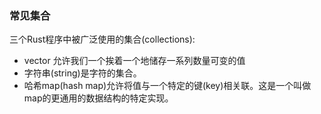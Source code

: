 ### 常见集合
三个Rust程序中被广泛使用的集合(collections):
* vector 允许我们一个挨着一个地储存一系列数量可变的值
* 字符串(string)是字符的集合。
* 哈希map(hash map)允许将值与一个特定的键(key)相关联。这是一个叫做map的更通用的数据结构的特定实现。
